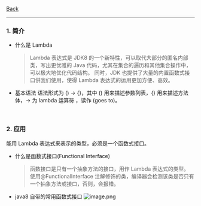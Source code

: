 [Back](README.md)

<hr>

### 1. 简介

- 什么是 Lambda

  > Lambda 表达式是 JDK8 的一个新特性，可以取代大部分的匿名内部类，写出更优雅的 Java 代码，尤其在集合的遍历和其他集合操作中，可以极大地优化代码结构。
  > 同时，JDK 也提供了大量的内置函数式接口供我们使用，使得 Lambda 表达式的运用更加方便、高效。

- 基本语法
  语法形式为 () -> {}，其中 () 用来描述参数列表，{} 用来描述方法体，-> 为 lambda 运算符 ，读作 (goes to)。

&nbsp;

### 2. 应用

能用 Lambda 表达式来表示的类型，必须是一个函数式接口。

- 什么是函数式接口(Functional Interface)

  > 函数接口是只有一个抽象方法的接口，用作 Lambda 表达式的类型。
  > 使用@FunctionalInterface 注解修饰的类，编译器会检测该类是否只有一个抽象方法或接口，否则，会报错。

- java8 自带的常用函数式接口
  ![image.png](https://upload-images.jianshu.io/upload_images/12347236-c0f1f96a9d730d9e.png?imageMogr2/auto-orient/strip%7CimageView2/2/w/1240)
